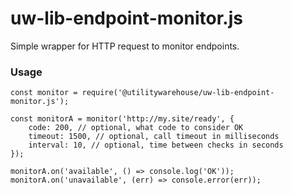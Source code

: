 # uw-lib-endpoint-monitor.js

Simple wrapper for HTTP request to monitor endpoints.

### Usage

```node
const monitor = require('@utilitywarehouse/uw-lib-endpoint-monitor.js');

const monitorA = monitor('http://my.site/ready', {
    code: 200, // optional, what code to consider OK
    timeout: 1500, // optional, call timeout in milliseconds
    interval: 10, // optional, time between checks in seconds
});

monitorA.on('available', () => console.log('OK'));
monitorA.on('unavailable', (err) => console.error(err));
```
